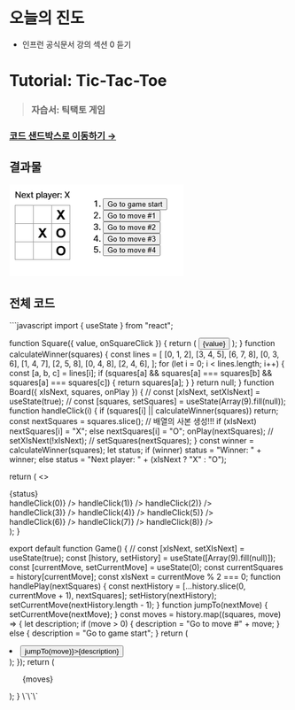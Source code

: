 # 오늘의 진도

- 인프런 공식문서 강의 섹션 0 듣기

# Tutorial: Tic-Tac-Toe

> ### 자습서: 틱택토 게임

### [코드 샌드박스로 이동하기 →](https://codesandbox.io/p/sandbox/react-dev-forked-xrgny3?file=%2Fsrc%2FApp.js)

## 결과물

![tictactoe](/public/week2-1.png)

## 전체 코드

\`\`\`javascript
import { useState } from "react";

function Square({ value, onSquareClick }) {
return (
<button className="square" onClick={onSquareClick}>
{value}
</button>
);
}
function calculateWinner(squares) {
const lines = [
[0, 1, 2],
[3, 4, 5],
[6, 7, 8],
[0, 3, 6],
[1, 4, 7],
[2, 5, 8],
[0, 4, 8],
[2, 4, 6],
];
for (let i = 0; i < lines.length; i++) {
const [a, b, c] = lines[i];
if (squares[a] && squares[a] === squares[b] && squares[a] === squares[c]) {
return squares[a];
}
}
return null;
}
function Board({ xIsNext, squares, onPlay }) {
// const [xIsNext, setXIsNext] = useState(true);
// const [squares, setSquares] = useState(Array(9).fill(null));
function handleClick(i) {
if (squares[i] || calculateWinner(squares)) return;
const nextSquares = squares.slice(); // 배열의 사본 생성!!!
if (xIsNext) nextSquares[i] = "X";
else nextSquares[i] = "O";
onPlay(nextSquares);
// setXIsNext(!xIsNext);
// setSquares(nextSquares);
}
const winner = calculateWinner(squares);
let status;
if (winner) status = "Winner: " + winner;
else status = "Next player: " + (xIsNext ? "X" : "O");

return (
<>
<div className="status">{status}</div>
<div className="board-row">
<Square value={squares[0]} onSquareClick={() => handleClick(0)} />
<Square value={squares[1]} onSquareClick={() => handleClick(1)} />
<Square value={squares[2]} onSquareClick={() => handleClick(2)} />
</div>
<div className="board-row">
<Square value={squares[3]} onSquareClick={() => handleClick(3)} />
<Square value={squares[4]} onSquareClick={() => handleClick(4)} />
<Square value={squares[5]} onSquareClick={() => handleClick(5)} />
</div>
<div className="board-row">
<Square value={squares[6]} onSquareClick={() => handleClick(6)} />
<Square value={squares[7]} onSquareClick={() => handleClick(7)} />
<Square value={squares[8]} onSquareClick={() => handleClick(8)} />
</div>
</>
);
}

export default function Game() {
// const [xIsNext, setXIsNext] = useState(true);
const [history, setHistory] = useState([Array(9).fill(null)]);
const [currentMove, setCurrentMove] = useState(0);
const currentSquares = history[currentMove];
const xIsNext = currentMove % 2 === 0;
function handlePlay(nextSquares) {
const nextHistory = [...history.slice(0, currentMove + 1), nextSquares];
setHistory(nextHistory);
setCurrentMove(nextHistory.length - 1);
}
function jumpTo(nextMove) {
setCurrentMove(nextMove);
}
const moves = history.map((squares, move) => {
let description;
if (move > 0) {
description = "Go to move #" + move;
} else {
description = "Go to game start";
}
return (
<li key={move}>
<button onClick={() => jumpTo(move)}>{description}</button>
</li>
);
});
return (
<div className="game">
<div className="game-board">
<Board xIsNext={xIsNext} squares={currentSquares} onPlay={handlePlay} />
</div>
<div className="game-info">
<ol>{moves}</ol>
</div>
</div>
);
}
\`\`\`
